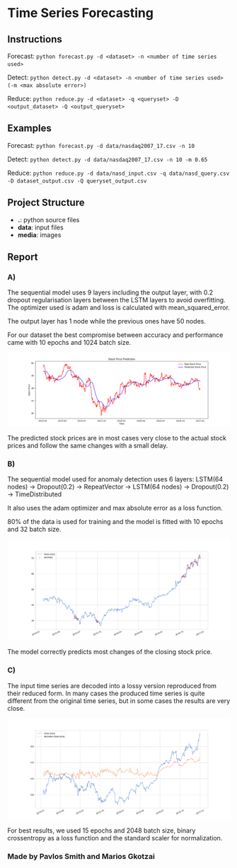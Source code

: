 # Time Series Forecasting

## Instructions

Forecast: `python forecast.py -d <dataset> -n <number of time series used>`

Detect: `python detect.py -d <dataset> -n <number of time series used> (-m <max absolute error>)`

Reduce: `python reduce.py -d <dataset> -q <queryset> -D <output_dataset> -Q <output_queryset>`



## Examples

Forecast: `python forecast.py -d data/nasdaq2007_17.csv -n 10`

Detect: `python detect.py -d data/nasdaq2007_17.csv -n 10 -m 0.65`

Reduce: `python reduce.py -d data/nasd_input.csv -q data/nasd_query.csv -D dataset_output.csv -Q queryset_output.csv`



## Project Structure

- **.**: python source files
- **data**: input files
- **media**: images



## Report

### A)

The sequential model uses 9 layers including the output layer, with 0.2 dropout regularisation layers between
the LSTM layers to avoid overfitting.
The optimizer used is adam and loss is calculated with mean_squared_error.

The output layer has 1 node while the previous ones have 50 nodes.

For our dataset the best compromise between accuracy and performance came with 10 epochs and 1024 batch size.

![forecast_example](media/forecast9.png)

The predicted stock prices are in most cases very close to the actual stock prices and follow the same
changes with a small delay.

### B)

The sequential model used for anomaly detection uses 6 layers:
LSTM(64 nodes) -> Dropout(0.2) -> RepeatVector -> LSTM(64 nodes) -> Dropout(0.2) -> TimeDistributed

It also uses the adam optimizer and max absolute error as a loss function.

80% of the data is used for training and the model is fitted with 10 epochs and 32 batch size.

![detect_example](media/detect2.png)

The model correctly predicts most changes of the closing stock price.

### C)

The input time series are decoded into a lossy version reproduced from their
reduced form. In many cases the produced time series is quite different from
the original time series, but in some cases the results are very close.

![reduce_example](media/reduce3.png)

For best results, we used 15 epochs and 2048 batch size,
binary crossentropy as a loss function and the standard scaler
for normalization.



### Made by Pavlos Smith and Marios Gkotzai

